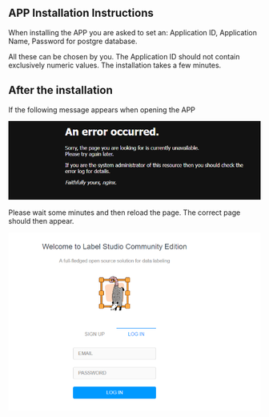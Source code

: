## APP Installation Instructions 

When installing the APP you are asked to set an:
Application ID, Application Name, Password for postgre database.

All these can be chosen by you.
The Application ID should not contain exclusively numeric values. 
The installation takes a few minutes. 

## After the installation

If the following message appears when opening the APP

![Screenshot01](screenshots/openpageerror.png)

Please wait some minutes and then reload the page.
The correct page should then appear.

![Screenshot01](screenshots/openpage.png)


